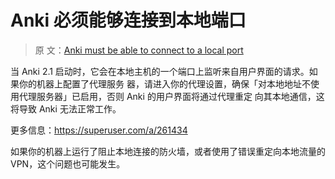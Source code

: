 # Anki 必须能够连接到本地端口

> 原
> 文：[Anki must be able to connect to a local port](https://faqs.ankiweb.net/anki-must-be-able-to-connect-to-a-local-port.html)

当 Anki 2.1 启动时，它会在本地主机的一个端口上监听来自用户界面的请求。如果你的机器上配置了代理服务
器，请进入你的代理设置，确保「对本地地址不使用代理服务器」已启用，否则 Anki 的用户界面将通过代理重定
向其本地通信，这将导致 Anki 无法正常工作。

更多信息：<https://superuser.com/a/261434>

如果你的机器上运行了阻止本地连接的防火墙，或者使用了错误重定向本地流量的 VPN，这个问题也可能发生。
